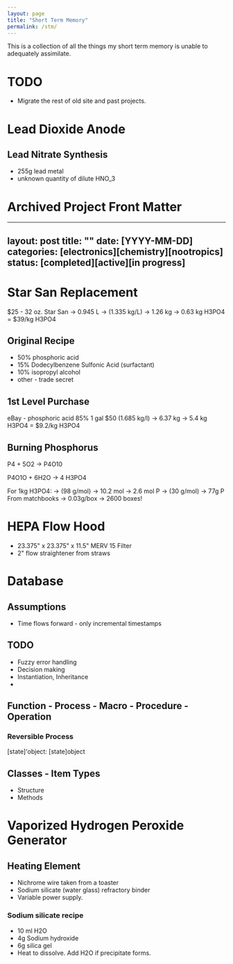 ```yaml
---
layout: page
title: "Short Term Memory"
permalink: /stm/
---
```


This is a collection of all the things my short term memory is unable to adequately assimilate.

# TODO

* Migrate the rest of old site and past projects.

# Lead Dioxide Anode

## Lead Nitrate Synthesis

* 255g lead metal
* unknown quantity of dilute HNO_3

# Archived Project Front Matter

---
layout: post
title: ""
date: [YYYY-MM-DD]
categories: [electronics][chemistry][nootropics]
status: [completed][active][in progress]
---

# Star San Replacement
$25 - 32 oz. Star San
  -> 0.945 L -> (1.335 kg/L) -> 1.26 kg -> 0.63 kg H3PO4
 = $39/kg H3PO4

## Original Recipe
* 50% phosphoric acid
* 15% Dodecylbenzene Sulfonic Acid (surfactant)
* 10% isopropyl alcohol
* other - trade secret

## 1st Level Purchase
eBay - phosphoric acid 85% 1 gal $50
 (1.685 kg/l) -> 6.37 kg -> 5.4 kg H3PO4
 = $9.2/kg H3PO4

## Burning Phosphorus
P4 + 5O2 -> P4O10

P4O1O + 6H2O -> 4 H3PO4

For 1kg H3PO4:
-> (98 g/mol) -> 10.2 mol -> 2.6 mol P -> (30 g/mol) -> 77g P
From matchbooks -> 0.03g/box -> 2600 boxes!

# HEPA Flow Hood

* 23.375" x 23.375" x 11.5" MERV 15 Filter
* 2" flow straightener from straws

# Database

## Assumptions

* Time flows forward - only incremental timestamps

## TODO
* Fuzzy error handling
* Decision making
* Instantiation, Inheritance
*

## Function - Process - Macro - Procedure - Operation

### Reversible Process
[state]'object: [state]object


## Classes - Item Types
* Structure
* Methods


# Vaporized Hydrogen Peroxide Generator

## Heating Element

- Nichrome wire taken from a toaster
- Sodium silicate (water glass) refractory binder
- Variable power supply.

### Sodium silicate recipe
- 10 ml H2O
- 4g Sodium hydroxide
- 6g silica gel
- Heat to dissolve. Add H2O if precipitate forms.
